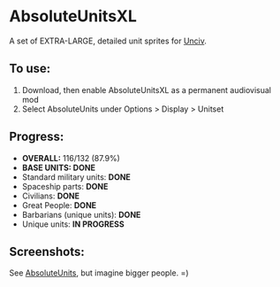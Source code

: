 # AbsoluteUnitsXL

A set of EXTRA-LARGE, detailed unit sprites for [Unciv](https://github.com/yairm210/Unciv). 

## To use: 
1. Download, then enable AbsoluteUnitsXL as a permanent audiovisual mod
2. Select AbsoluteUnits under Options > Display > Unitset

## Progress:
  * **OVERALL:** 116/132 (87.9%)
  * **BASE UNITS: DONE**
  * Standard military units: **DONE**
  * Spaceship parts: **DONE**
  * Civilians: **DONE**
  * Great People: **DONE**
  * Barbarians (unique units): **DONE**
  * Unique units: **IN PROGRESS**

## Screenshots:

See [AbsoluteUnits](https://github.com/letstalkaboutdune/AbsoluteUnits), but imagine bigger people. =)
